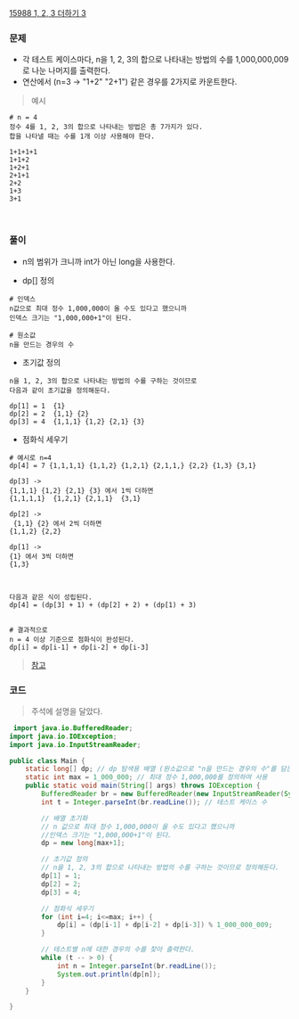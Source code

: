 [15988 1, 2, 3 더하기 3](https://www.acmicpc.net/problem/15988)

### 문제
+ 각 테스트 케이스마다, n을 1, 2, 3의 합으로 나타내는 방법의 수를 1,000,000,009로 나눈 나머지를 출력한다.
+ 연산에서 (n=3 -> "1+2" "2+1") 같은 경우를 2가지로 카운트한다.

> 예시
```
# n = 4
정수 4를 1, 2, 3의 합으로 나타내는 방법은 총 7가지가 있다. 
합을 나타낼 때는 수를 1개 이상 사용해야 한다.

1+1+1+1
1+1+2
1+2+1
2+1+1
2+2
1+3
3+1
```

<br>

### 풀이
+ n의 범위가 크니까 int가 아닌 long을 사용한다.

+ dp[] 정의
```
# 인덱스
n값으로 최대 정수 1,000,000이 올 수도 있다고 했으니까
인덱스 크기는 "1,000,000+1"이 된다.

# 원소값
n을 만드는 경우의 수
```

+ 초기값 정의
```
n을 1, 2, 3의 합으로 나타내는 방법의 수를 구하는 것이므로 
다음과 같이 초기값을 정의해둔다.

dp[1] = 1  {1}
dp[2] = 2  {1,1} {2}
dp[3] = 4  {1,1,1} {1,2} {2,1} {3}
```

+ 점화식 세우기
```
# 예시로 n=4 
dp[4] = 7 {1,1,1,1} {1,1,2} {1,2,1} {2,1,1,} {2,2} {1,3} {3,1} 

dp[3] ->  
{1,1,1} {1,2} {2,1} {3} 에서 1씩 더하면
{1,1,1,1}  {1,2,1} {2,1,1}  {3,1} 

dp[2] ->
 {1,1} {2} 에서 2씩 더하면
{1,1,2} {2,2} 

dp[1] ->
{1} 에서 3씩 더하면
{1,3}



다음과 같은 식이 성립된다.
dp[4] = (dp[3] + 1) + (dp[2] + 2) + (dp[1) + 3)


# 결과적으로
n = 4 이상 기준으로 점화식이 완성된다.
dp[i] = dp[i-1] + dp[i-2] + dp[i-3]
```
> [참고](https://velog.io/@kimmjieun/%EB%B0%B1%EC%A4%80-15988%EB%B2%88-1-2-3-%EB%8D%94%ED%95%98%EA%B8%B0-Java-%EC%9E%90%EB%B0%94)

### 코드
> 주석에 설명을 달았다.
```java
 import java.io.BufferedReader;
import java.io.IOException;
import java.io.InputStreamReader;

public class Main {
    static long[] dp; // dp 탐색용 배열 (원소값으로 "n을 만드는 경우의 수"를 담는다.)
    static int max = 1_000_000; // 최대 정수 1,000,000를 정의하여 사용
    public static void main(String[] args) throws IOException {
        BufferedReader br = new BufferedReader(new InputStreamReader(System.in));
        int t = Integer.parseInt(br.readLine()); // 테스트 케이스 수

        // 배열 초기화
        // n 값으로 최대 정수 1,000,000이 올 수도 있다고 했으니까
        //인덱스 크기는 "1,000,000+1"이 된다.
        dp = new long[max+1];

        // 초기값 정의
        // n을 1, 2, 3의 합으로 나타내는 방법의 수를 구하는 것이므로 정의해둔다.
        dp[1] = 1;
        dp[2] = 2;
        dp[3] = 4;

        // 점화식 세우기
        for (int i=4; i<=max; i++) {
            dp[i] = (dp[i-1] + dp[i-2] + dp[i-3]) % 1_000_000_009;
        }

        // 테스트별 n에 대한 경우의 수를 찾아 출력한다.
        while (t -- > 0) {
            int n = Integer.parseInt(br.readLine());
            System.out.println(dp[n]);
        }
    }

}
```
